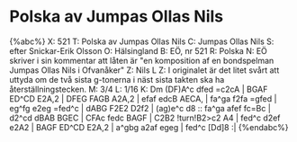 # Polska av Jumpas Ollas Nils

{%abc%}
X: 521
T: Polska av Jumpas Ollas Nils
C: Jumpas Ollas Nils
S: efter Snickar-Erik Olsson
O: Hälsingland
B: EÖ, nr 521
R: Polska
N: EÖ skriver i sin kommentar att låten är "en komposition af en bondspelman Jumpas Ollas Nils i Ofvanåker"
Z: Nils L
Z: I originalet är det litet svårt att uttyda om de två sista g-tonerna i näst sista takten ska ha återställningstecken.
M: 3/4
L: 1/16
K: Dm
(DF)A^c dfed =c2cA | BGAF  ED^CD E2A,2  | DFEG  FAGB A2A,2 | efaf    edcB        AECA,  |
fa^ga   f2fa =gfed | eg^fg e2eg  =fed^c | dABG  F2E2 D2f2  | (ag)e^c d8                ::
fa^ga   afef fc=Bc | d2^cd dBAB  BGEC   | CFAc  fedc BAGF  | C2B2    !turn!B2>c2 A4     |
fed^c   d2ef e2A2  | BAGF  ED^CD E2A,2  | a^gbg a2af egeg  | fed^c   [Dd]8             :|
{%endabc%}
